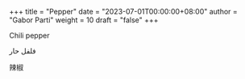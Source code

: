 +++
title = "Pepper"
date = "2023-07-01T00:00:00+08:00"
author = "Gabor Parti"
weight = 10
draft = "false"
+++

Chili pepper

فلفل حار

辣椒
